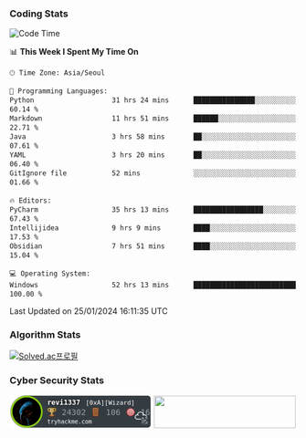 ### Coding Stats

<!--START_SECTION:waka-->
![Code Time](http://img.shields.io/badge/Code%20Time-67%20hrs%2053%20mins-blue)

📊 **This Week I Spent My Time On** 

```text
🕑︎ Time Zone: Asia/Seoul

💬 Programming Languages: 
Python                   31 hrs 24 mins      ███████████████░░░░░░░░░░   60.14 % 
Markdown                 11 hrs 51 mins      ██████░░░░░░░░░░░░░░░░░░░   22.71 % 
Java                     3 hrs 58 mins       ██░░░░░░░░░░░░░░░░░░░░░░░   07.61 % 
YAML                     3 hrs 20 mins       ██░░░░░░░░░░░░░░░░░░░░░░░   06.40 % 
GitIgnore file           52 mins             ░░░░░░░░░░░░░░░░░░░░░░░░░   01.66 % 

🔥 Editors: 
PyCharm                  35 hrs 13 mins      █████████████████░░░░░░░░   67.43 % 
Intellijidea             9 hrs 9 mins        ████░░░░░░░░░░░░░░░░░░░░░   17.53 % 
Obsidian                 7 hrs 51 mins       ████░░░░░░░░░░░░░░░░░░░░░   15.04 % 

💻 Operating System: 
Windows                  52 hrs 13 mins      █████████████████████████   100.00 % 
```


 Last Updated on 25/01/2024 16:11:35 UTC
<!--END_SECTION:waka-->

### Algorithm Stats

[![Solved.ac프로필](http://mazassumnida.wtf/api/v2/generate_badge?boj=revi1337)](https://solved.ac/revi1337)

### Cyber Security Stats

[![revi1337's tryhackme stats](https://raw.githubusercontent.com/Revi1337/Revi1337/main/assets/thm_propic.png)][tryhackme]
[<img src="https://www.hackthebox.com/badge/image/1002993" width="248.01" height="57">][hackthebox]


[website]: https://revi1337.com
[tryhackme]: https://tryhackme.com/p/revi1337
[hackthebox]: https://app.hackthebox.com/profile/1002993
